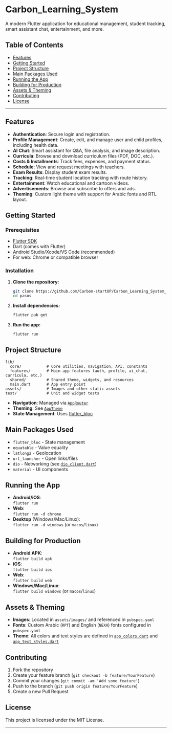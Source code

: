 # Carbon_Learning_System

A modern Flutter application for educational management, student tracking, smart assistant chat, entertainment, and more.

## Table of Contents

- [Features](#features)
- [Getting Started](#getting-started)
- [Project Structure](#project-structure)
- [Main Packages Used](#main-packages-used)
- [Running the App](#running-the-app)
- [Building for Production](#building-for-production)
- [Assets & Theming](#assets--theming)
- [Contributing](#contributing)
- [License](#license)

---

## Features

- **Authentication**: Secure login and registration.
- **Profile Management**: Create, edit, and manage user and child profiles, including health data.
- **AI Chat**: Smart assistant for Q&A, file analysis, and image description.
- **Curricula**: Browse and download curriculum files (PDF, DOC, etc.).
- **Costs & Installments**: Track fees, expenses, and payment status.
- **Schedule**: View and request meetings with teachers.
- **Exam Results**: Display student exam results.
- **Tracking**: Real-time student location tracking with route history.
- **Entertainment**: Watch educational and cartoon videos.
- **Advertisements**: Browse and subscribe to offers and ads.
- **Theming**: Custom light theme with support for Arabic fonts and RTL layout.

## Getting Started

### Prerequisites

- [Flutter SDK](https://flutter.dev/docs/get-started/install)
- Dart (comes with Flutter)
- Android Studio/Xcode/VS Code (recommended)
- For web: Chrome or compatible browser

### Installation

1. **Clone the repository:**
   ```sh
   git clone https://github.com/Carbon-startUP/Carbon_Learning_System_Flutter
   cd pasos
   ```

2. **Install dependencies:**
   ```sh
   flutter pub get
   ```

3. **Run the app:**
   ```sh
   flutter run
   ```

## Project Structure

```
lib/
  core/           # Core utilities, navigation, API, constants
  features/       # Main app features (auth, profile, ai_chat, curricula, etc.)
  shared/         # Shared theme, widgets, and resources
  main.dart       # App entry point
assets/           # Images and other static assets
test/             # Unit and widget tests
```

- **Navigation**: Managed via [`AppRouter`](lib/core/navigation/app_router.dart)
- **Theming**: See [`AppTheme`](lib/shared/theme/app_theme.dart)
- **State Management**: Uses [flutter_bloc](https://pub.dev/packages/flutter_bloc)

## Main Packages Used

- `flutter_bloc` - State management
- `equatable` - Value equality
- `latlong2` - Geolocation
- `url_launcher` - Open links/files
- `dio` - Networking (see [`dio_client.dart`](lib/core/api/dio_client.dart))
- `material` - UI components

## Running the App

- **Android/iOS**:  
  `flutter run`
- **Web**:  
  `flutter run -d chrome`
- **Desktop** (Windows/Mac/Linux):  
  `flutter run -d windows` (or `macos`/`linux`)

## Building for Production

- **Android APK**:  
  `flutter build apk`
- **iOS**:  
  `flutter build ios`
- **Web**:  
  `flutter build web`
- **Windows/Mac/Linux**:  
  `flutter build windows` (or `macos`/`linux`)

## Assets & Theming

- **Images**: Located in `assets/images/` and referenced in `pubspec.yaml`
- **Fonts**: Custom Arabic (`RPT`) and English (`NEXA`) fonts configured in `pubspec.yaml`
- **Theme**: All colors and text styles are defined in [`app_colors.dart`](lib/shared/theme/app_colors.dart) and [`app_text_styles.dart`](lib/shared/theme/app_text_styles.dart)

## Contributing

1. Fork the repository
2. Create your feature branch (`git checkout -b feature/YourFeature`)
3. Commit your changes (`git commit -am 'Add some feature'`)
4. Push to the branch (`git push origin feature/YourFeature`)
5. Create a new Pull Request

## License

This project is licensed under the MIT License.

---

